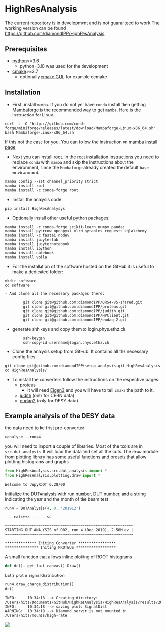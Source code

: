 HighResAnalysis
================

<!-- WARNING: THIS FILE WAS AUTOGENERATED! DO NOT EDIT! -->

The current repository is in development and is not guaranteed to work
The working version can be found
https://github.com/diamondIPP/HighResAnalysis

## Prerequisites

- [python](https://www.python.org)\>=3.6
  - python=3.10 was used for the development
- [cmake](https://cmake.org)\>=3.7
  - optionally [cmake GUI](https://cmake.org/runningcmake/), for example
    ccmake

## Installation

- First, install `mamba`. If you do not yet have `conda` install then
  getting
  [Mambaforge](https://github.com/conda-forge/miniforge#mambaforge) is
  the recommended way to get `mamba`. Here is the instruction for Linux.

``` shell
curl -L -O "https://github.com/conda-forge/miniforge/releases/latest/download/Mambaforge-Linux-x86_64.sh"
bash Mambaforge-Linux-x86_64.sh 
```

If this not the case for you. You can follow the instruction on [mamba
install
page](https://mamba.readthedocs.io/en/latest/installation.html#installation "complete mamba installation instructions")

- Next you can install [root](https://root.cern.ch). In the [root
  installation instructions](https://root.cern/install/#conda) you need
  to replace `conda` with `mamba` and skip the instructions about the
  environment, since the `Mambaforge` already created the default `base`
  environment.

``` shell
mamba config --set channel_priority strict
mamba install root
mamba install -c conda-forge root
```

- Install the analysis code:

``` shell
pip install HighResAnalysys
```

- Optionally install other useful python packages:

``` shell
mamba install -c conda-forge scikit-learn numpy pandas 
mamba install pyarrow openpyxl xlrd pytables requests sqlalchemy
mamba install -c fastai nbdev
mamba install jupyterlab
mamba install jupyternotebook
mamba install ipython
mamba install notebook
mamba install voila
```

- For the installation of the software hosted on the GitHub it is useful
  to make a dedicated folder:

``` shell
mkdir software
cd software
```

    - And clone all the necessary packages there:

``` shell
        git clone git@github.com:diamondIPP/DRS4-v5-shared.git
        git clone git@github.com:diamondIPP/proteus.git
        git clone git@github.com:diamondIPP/judith.git
        git clone git@github.com:diamondIPP/HVClient.git
        git clone git@github.com:diamondIPP/eudaq-2.git
```

- generate shh keys and copy them to login.phys.ethz.ch

``` shell
        ssh-keygen
        ssh-copy-id username@login.phys.ethz.ch
```

- Clone the analysis setup from GitHub. It contains all the necessary
  config files:

``` shell
git clone git@github.com:diamondIPP/setup-analysis.git HighResAnalysis
cd HighResAnalysis/
```

- To install the converters follow the instructions on the respective
  pages:
  - [proteus](https://github.com/diamondIPP/proteus)
    - It will need
      [Eigen3](https://eigen.tuxfamily.org/index.php?title=Main_Page)
      and you will have to tell `cmake` the path to it.
  - [judith](https://github.com/diamondIPP/judith) (only for CERN data)
  - [eudaq2](https://github.com/diamondIPP/eudaq-2) (only for DESY data)

## Example analysis of the DESY data

the data need to be frist pre-converted:

`>analyse --run=4`

you will need to import a couple of libraries. Most of the tools are in
`src.dut_analysis`. It will load the data and set all the cuts. The
`draw` module from plotting library has some useful functions and
presets that allow plotting histograms and graphs

``` python
from HighResAnalysis.src.dut_analysis import *
from HighResAnalysis.plotting.draw import *
```

    Welcome to JupyROOT 6.28/00

Initialize the DUTAnalysis with run number, DUT number, and a string
indicating the year and the month of the beam test

``` python
run4 = DUTAnalysis(4, 0, '201912')
```

    --- Palette ------ 55

    ~~~~~~~~~~~~~~~~~~~~~~~~~~~~~~~~~~~~~~~~~~~~~~~~~~~~~~~~~~
    STARTING DUT ANALYSIS of D02, run 4 (Dec 2019), 2.50M ev |
    ~~~~~~~~~~~~~~~~~~~~~~~~~~~~~~~~~~~~~~~~~~~~~~~~~~~~~~~~~~

    ************** Initing Converter *****************
    *************** Initing PROTEUS ******************

A small function that allows inline plotting of ROOT histograms

``` python
def dc(): get_last_canvas().Draw()
```

Let’s plot a signal distribution

``` python
run4.draw_charge_distribution()
dc()
```

    INFO:     10:34:18 --> Creating directory: /Users/hits/Documents/GitHub/HighResAnalysis/HighResAnalysis/results/201912
    INFO:     10:34:18 --> saving plot: SignalDist
    WARNING:  10:34:19 --> Diamond server is not mounted in /Users/hits/mounts/high-rate

![](index_files/figure-commonmark/cell-5-output-2.png)
